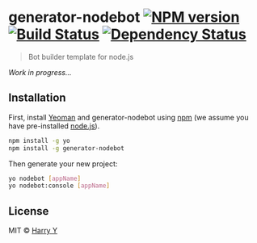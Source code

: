 # generator-nodebot [![NPM version][npm-image]][npm-url] [![Build Status][travis-image]][travis-url] [![Dependency Status][daviddm-image]][daviddm-url]
> Bot builder template for node.js


_Work in progress..._


## Installation

First, install [Yeoman](http://yeoman.io) and generator-nodebot using [npm](https://www.npmjs.com/) (we assume you have pre-installed [node.js](https://nodejs.org/)).

```bash
npm install -g yo
npm install -g generator-nodebot
```

Then generate your new project:

```bash
yo nodebot [appName]
yo nodebot:console [appName]
```


## License

MIT © [Harry Y](https://github.com/harrywye/generator-nodebot)


[npm-image]: https://badge.fury.io/js/generator-nodebot.svg
[npm-url]: https://npmjs.org/package/generator-nodebot
[travis-image]: https://travis-ci.org/harrywye/generator-nodebot.svg?branch=master
[travis-url]: https://travis-ci.org/harrywye/generator-nodebot
[daviddm-image]: https://david-dm.org/harrywye/generator-nodebot.svg?theme=shields.io
[daviddm-url]: https://david-dm.org/harrywye/generator-nodebot
